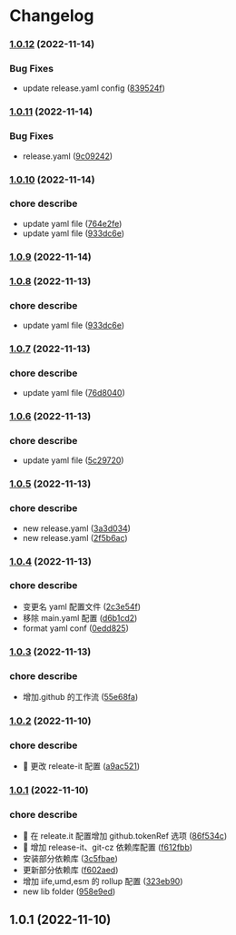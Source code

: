 # Changelog

### [1.0.12](https://github.com/MoonCheung/the-library/compare/v1.0.11...v1.0.12) (2022-11-14)

### Bug Fixes

- update release.yaml config ([839524f](https://github.com/MoonCheung/the-library/commit/839524f41f920b0996a7820e431805ad570474dc))

### [1.0.11](https://github.com/MoonCheung/the-library/compare/v1.0.10...v1.0.11) (2022-11-14)

### Bug Fixes

- release.yaml ([9c09242](https://github.com/MoonCheung/the-library/commit/9c09242b3c8ea96b2fb6ccc727de1f21ae41c7e5))

### [1.0.10](https://github.com/MoonCheung/the-library/compare/v1.0.7...v1.0.10) (2022-11-14)

### chore describe

- update yaml file ([764e2fe](https://github.com/MoonCheung/the-library/commit/764e2fe3373c1ff7203578181f7bbdf21c753d2f))
- update yaml file ([933dc6e](https://github.com/MoonCheung/the-library/commit/933dc6ecc9c37f258aad00c796358d7576eb7678))

### [1.0.9](https://github.com/MoonCheung/the-library/compare/v1.0.8...v1.0.9) (2022-11-14)

### [1.0.8](https://github.com/MoonCheung/the-library/compare/v1.0.7...v1.0.8) (2022-11-13)

### chore describe

- update yaml file ([933dc6e](https://github.com/MoonCheung/the-library/commit/933dc6ecc9c37f258aad00c796358d7576eb7678))

### [1.0.7](https://github.com/MoonCheung/the-library/compare/v1.0.6...v1.0.7) (2022-11-13)

### chore describe

- update yaml file ([76d8040](https://github.com/MoonCheung/the-library/commit/76d80407bb5eb3f5d0869eee3d424dced9bebed2))

### [1.0.6](https://github.com/MoonCheung/the-library/compare/v1.0.5...v1.0.6) (2022-11-13)

### chore describe

- update yaml file ([5c29720](https://github.com/MoonCheung/the-library/commit/5c297208b96933118b53b2c4a4fb7a417d01b33f))

### [1.0.5](https://github.com/MoonCheung/the-library/compare/v1.0.4...v1.0.5) (2022-11-13)

### chore describe

- new release.yaml ([3a3d034](https://github.com/MoonCheung/the-library/commit/3a3d03474ffcfb3e3dbfbc66a3062face3ef35b4))
- new release.yaml ([2f5b6ac](https://github.com/MoonCheung/the-library/commit/2f5b6accefbc97d2d2880a83046f4a114ecfe176))

### [1.0.4](https://github.com/MoonCheung/the-library/compare/v1.0.3...v1.0.4) (2022-11-13)

### chore describe

- 变更名 yaml 配置文件 ([2c3e54f](https://github.com/MoonCheung/the-library/commit/2c3e54f12667bdc07d5f8cde500bc669a718792a))
- 移除 main.yaml 配置 ([d6b1cd2](https://github.com/MoonCheung/the-library/commit/d6b1cd28942fcda0791a175618707a0b1eb89107))
- format yaml conf ([0edd825](https://github.com/MoonCheung/the-library/commit/0edd82595cbd3ee6cf35cec52d13ab990e1d6cf7))

### [1.0.3](https://github.com/MoonCheung/the-library/compare/v1.0.2...v1.0.3) (2022-11-13)

### chore describe

- 增加.github 的工作流 ([55e68fa](https://github.com/MoonCheung/the-library/commit/55e68fad64c5b23b1ce2bafe1a19596793d8abe4))

### [1.0.2](https://github.com/MoonCheung/the-library/compare/1.0.1...v1.0.2) (2022-11-10)

### chore describe

- 🤖 更改 releate-it 配置 ([a9ac521](https://github.com/MoonCheung/the-library/commit/a9ac5216861a965274addac7d28478a7fe25ff87))

### [1.0.1](https://github.com/MoonCheung/the-library/compare/958e9ede9e04db629039b73f89e23fd9ca76552b...1.0.1) (2022-11-10)

### chore describe

- 🤖 在 releate.it 配置增加 github.tokenRef 选项 ([86f534c](https://github.com/MoonCheung/the-library/commit/86f534c1b58edcd702dba318c5569031795b2ada))
- 🤖 增加 release-it、git-cz 依赖库配置 ([f612fbb](https://github.com/MoonCheung/the-library/commit/f612fbb2c5ebbd5451da4ca31db66bb72a3d04ae))
- 安装部分依赖库 ([3c5fbae](https://github.com/MoonCheung/the-library/commit/3c5fbae5beb0eab747c73be90bb5e1e3dd5d3f4e))
- 更新部分依赖库 ([f602aed](https://github.com/MoonCheung/the-library/commit/f602aed274a22b594b41eeec5d3133634545c566))
- 增加 iife,umd,esm 的 rollup 配置 ([323eb90](https://github.com/MoonCheung/the-library/commit/323eb901fc0024e8c5777caa232ad0498a433f6a))
- new lib folder ([958e9ed](https://github.com/MoonCheung/the-library/commit/958e9ede9e04db629039b73f89e23fd9ca76552b))

## 1.0.1 (2022-11-10)
